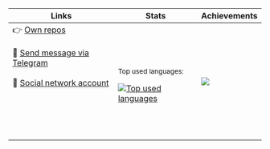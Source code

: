 | Links    | Stats   | Achievements |
|-----|----|-----|
|    👉 <a href="https://github.com/d9k?tab=repositories&type=source">Own repos</a><br /><br /> 📨 <a href="https://t.me/d9kwork">Send message via Telegram</a><br /><br /> 🐢 <a href="https://vk.com/d9kd9k">Social network account</a> <br /><br /><br /><br /><br /><br /> |  <p><sub>Top used languages:<sub></p> <a href="https://github.com/anuraghazra/github-readme-stats#top-languages-card"> <img src="https://github-readme-stats.vercel.app/api/top-langs/?username=d9k&langs_count=10&theme=dark&hide=Rich%20Text%20Format,CoffeeScript,HTML,Scheme,Ruby,Emacs%20Lisp&hide_title=true" alt="Top used languages"/></a> | <a href="https://github.com/ryo-ma/github-profile-trophy"><img src="https://github-profile-trophy.vercel.app/?username=d9k&theme=nord&margin-h=10&rank=-?,-C&column=1&row=6&title=MultiLanguage,Issues,Commits,Experience,PullRequest" /></a>|
